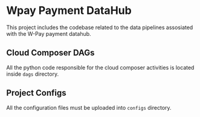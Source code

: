 # Wpay Payment DataHub

This project includes the codebase related to the data pipelines assosiated with the W-Pay payment datahub.

## Cloud Composer DAGs

All the python code responsible for the cloud composer activities is located inside `dags` directory.

## Project Configs

All the configuration files must be uploaded into `configs` directory.